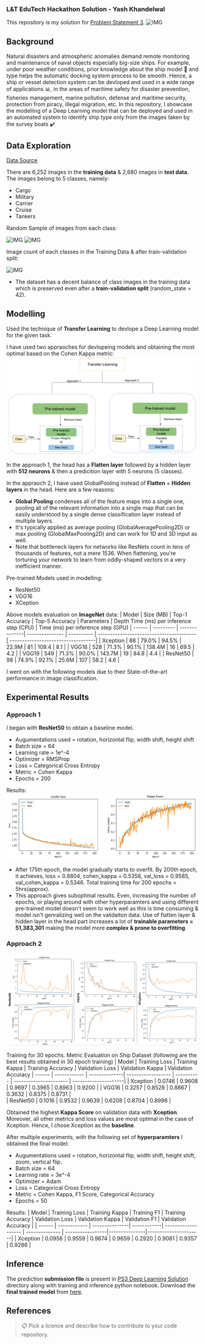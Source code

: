 ### L&T EduTech Hackathon Solution - Yash Khandelwal

This repository is my solution for [Problem Statement 3](https://unstop.com/hackathon/lt-edutech-hackathon-at-shaastra-iitm-shaastra-2023-indian-institute-of-technology-iit-madras-579093). 
![IMG](https://d8it4huxumps7.cloudfront.net/uploads/images/opportunity/banner/63b9583cccb14_lt-edutech-hackathon-at-shaastra-iitm.png?d=1920x557)

## Background

Natural disasters and atmospheric anomalies demand remote monitoring and maintenance of naval objects especially big-size ships. For example, under poor weather conditions, prior knowledge about the ship model 🚢 and type helps the automatic docking system process to be smooth. Hence, a ship or vessel detection system can be devloped  and used in a wide range of applications 📊, in the areas of maritime safety for disaster prevention, fisheries management, marine pollution, defense and maritime security, protection from piracy, illegal migration, etc. In this repository, I showcase the modelling of a Deep Learning model that can be deployed and used in an automated system to identify ship type only from the images taken by the survey boats ✔️

## Data Exploration
[Data Source](https://www.kaggle.com/datasets/arpitjain007/game-of-deep-learning-ship-datasets)

There are 6,252 images in the **training data** & 2,680 images in **test data**. The images belong to 5 classes, namely:
- Cargo
- Military 
- Carrier
- Cruise
- Tankers

Random Sample of images from each class:

![IMG](https://github.com/YashK07/Sol/blob/master/Readme%20Images/S2.png?raw=true)
![IMG](https://github.com/YashK07/Sol/blob/master/Readme%20Images/S3.png?raw=true)



Image count of each classes in the Training Data & after train-validation split:

![IMG](https://github.com/YashK07/Sol/blob/master/Readme%20Images/EDA1.png?raw=true)

- The dataset has a decent balance of class images in the training data which is preserved even after a **train-validation split** (random_state = 42).


## Modelling

Used the technique of **Transfer Learning** to devlope a Deep Learning model for the given task. 

I have used two appraoches for devlopeing models and obtaining the most optimal based on the Cohen Kappa metric:
![IMG](https://github.com/YashK07/PS3-Solution-by-Yash-Khandelwal/blob/master/Readme%20Images/approach.png?raw=true)

In the approach 1, the head has a **Flatten layer** followed by a hidden layer with **512 neurons** & then a predicition layer with 5 neurons (5 classes).

In the appraoch 2, I have used GlobalPooling instead of **Flatten** + **Hidden layers** in the head. Here are a few reasons:

- **Global Pooling** condenses all of the feature maps into a single one, pooling all of the relevant information into a single map that can be easily understood by a single dense classification layer instead of multiple layers.
- It's typically applied as average pooling (GlobalAveragePooling2D) or max pooling (GlobalMaxPooling2D) and can work for 1D and 3D input as well.
- Note that bottleneck layers for networks like ResNets count in tens of thousands of features, not a mere 1536. When flattening, you're torturing your network to learn from oddly-shaped vectors in a very inefficient manner.

Pre-trained Models used in modelling:
- ResNet50
- VGG16
- XCeption 

Above models evaluation on **ImageNet** data: 
| Model	| Size (MB) |	Top-1 Accuracy | Top-5 Accuracy |	Parameters |	Depth	Time (ms) per inference step (CPU) |	Time (ms) per inference step (GPU)
| ------ | --------- | --------------| --------------- | ---------- | ---------------------------------------- | -----------------------------------|
| Xception |	88 |	79.0% |	94.5%	| 22.9M	| 81 | 109.4 |	8.1 |
| VGG16 |	528 |	71.3% |	90.1% |	138.4M |	16 |	69.5 |	4.2  | 
| VGG19 | 549 |	71.3% |	90.0% |	143.7M |	19 |	84.8 |	4.4 |
| ResNet50 |	98 |	74.9% |	92.1% |	25.6M	| 107 |	58.2 |	4.6 | 

I went on with the following models due to their State-of-the-art performance in image classification.

## Experimental Results

### Approach 1
I began with **ResNet50** to obtain a baseline model.
- Augumentations used = rotation, horizontal flip, width shift, height shift 
- Batch size = 64
- Learning rate = 1e^-4
- Optimizer = RMSProp
- Loss = Categorical Cross Entropy
- Metric = Cohen Kappa
- Epochs = 200

Results:
![IMG](https://github.com/YashK07/PS3-Solution-by-Yash-Khandelwal/blob/master/Readme%20Images/approach%201%20resnet50.png?raw=true)
- After 175th epoch, the model gradually starts to overfit. By 200th epoch, it achieves, loss = 0.8804, cohen_kappa = 0.5358, val_loss = 0.9585,  val_cohen_kappa = 0.5346. Total training time for 200 epochs = 5hrs(approx).
- This approach gives suboptimal results. Even, increasing the number of epochs, or playing around with other hyperparamters and using different pre-trained model doesn't seem to work well as this is time consuming & model isn't genralizing well on the validaiton data. Use of flatten layer & hidden layer in the head part increases a lot of **trainable parameters = 51,383,301** making the model more **complex & prone to overfitting**. 


### Approach 2

![IMG](https://github.com/YashK07/PS3-Solution-by-Yash-Khandelwal/blob/master/Readme%20Images/experimental%20results.png?raw=true)

Training for 30 epochs.
Metric Evaluation on Ship Dataset (following are the best results obtained in 30 epoch training)
| Model	| Training Loss |	Training Kappa | Training Accuracy |	Validation Loss |	Validation Kappa |	Validation Accuracy
| ------ | ------------ | --------------| ------------------ | ---------- | ---------------------- | ---------------------|
| Xception |	0.0746 |	0.9608 |	0.9697	| 0.3965	| 0.8963 | 0.9200 |
| VGG16 |	0.3257 |	0.8528 |	0.8867 |	0.3632 |	0.8375 |	0.8731 |	 
| ResNet50 |	0.1016 |	0.9532 |	0.9639 |	0.6208	| 0.8704 |	0.8998 |	

Obtained the highest **Kappa Score** on validation data with **Xception**. Moreover, all other metrics and loss values are most optimal in the case of Xception. Hence, I chose Xception as the **baseline**.

After multiple experiments, with the following set of **hyperparamters** I obtained the final model:
- Augumentations used = rotation, horizontal flip, width shift, height shift, zoom, vertical flip.
- Batch size = 64
- Learning rate = 3e^-4
- Optimizer = Adam
- Loss = Categorical Cross Entropy
- Metric = Cohen Kappa, F1 Score, Categorical Accuracy
- Epochs = 50

Results:
| Model	| Training Loss |	Training Kappa | Training F1 |	Training Accuracy | Validation Loss |	Validation Kappa | Validation F1 |	Validation Accuracy |
| ------ | ------------ | ---------------| ------------| ------------------- | -------------- | -----------------|---------------|----------------------|
| Xception |	0.0956 |	0.9559 |	0.9674	| 0.9659	| 0.2920 | 0.9081 | 0.9357 | 0.9286 |

## Inference

The prediction **submission file** is present in [PS3 Deep Learning Solution](https://github.com/YashK07/PS3-Solution-by-Yash-Khandelwal/tree/master/PS3%20Deep%20Learning%20%20Solution) directory along with training and inference python notebook. Download the **final trained model** from [here](https://drive.google.com/file/d/1vNPNdv3m436L07kFrmnxQVDnuP7_cU4T/view?usp=share_link). 
## References

>📋  Pick a licence and describe how to contribute to your code repository.

